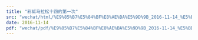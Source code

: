 ```yaml
---
title: "彩虹马拉松十四的第一次"
src: "wechat/html/%E9%85%B7%E5%84%BF%E8%AE%BA%E5%9D%9B_2016-11-14_%E5%BD%A9%E8%99%B9%E9%A9%AC%E6%8B%89%E6%9D%BE%E5%8D%81%E5%9B%9B%E7%9A%84%E7%AC%AC%E4%B8%80%E6%AC%A1.html"
date: 2016-11-14
pdf: "wechat/pdf/%E9%85%B7%E5%84%BF%E8%AE%BA%E5%9D%9B_2016-11-14_%E5%BD%A9%E8%99%B9%E9%A9%AC%E6%8B%89%E6%9D%BE%E5%8D%81%E5%9B%9B%E7%9A%84%E7%AC%AC%E4%B8%80%E6%AC%A1.pdf"
---
```

